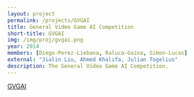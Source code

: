 ```yaml
---
layout: project
permalink: /projects/GVGAI
title: General Video Game AI Competition
short-title: GVGAI
img: /img/proj/gvgai.png
year: 2014
members: [Diego-Perez-Liebana, Raluca-Gaina, Simon-Lucas]
external: "Jialin Liu, Ahmed Khalifa, Julian Togelius"
description: The General Video Game AI Competition.
---
```


[GVGAI](http://www.gvgai.net)